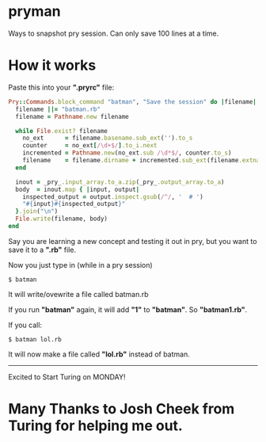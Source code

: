 # pryman
Ways to snapshot pry session. Can only save 100 lines at a time.

# How it works

Paste this into your **".pryrc"** file:

```ruby
Pry::Commands.block_command "batman", "Save the session" do |filename|
  filename ||= "batman.rb"
  filename = Pathname.new filename

  while File.exist? filename
    no_ext      = filename.basename.sub_ext('').to_s
    counter     = no_ext[/\d+$/].to_i.next
    incremented = Pathname.new(no_ext.sub /\d*$/, counter.to_s)
    filename    = filename.dirname + incremented.sub_ext(filename.extname)
  end

  inout = _pry_.input_array.to_a.zip(_pry_.output_array.to_a)
  body  = inout.map { |input, output|
    inspected_output = output.inspect.gsub(/^/, '  # ')
    "#{input}#{inspected_output}"
  }.join("\n")
  File.write(filename, body)
end
```

Say you are learning a new concept and testing it out in pry, but you want to save it to a **".rb"** file.

Now you just type in (while in a pry session)

    $ batman

It will write/ovewrite a file called batman.rb

If you run **"batman"** again, it will add **"1"** to **"batman"**. So **"batman1.rb"**.

If you call: 

    $ batman lol.rb

It will now make a file called **"lol.rb"** instead of batman.

----------------------------------------------------------------------------------------

Excited to Start Turing on MONDAY!

# Many Thanks to Josh Cheek from Turing for helping me out.

